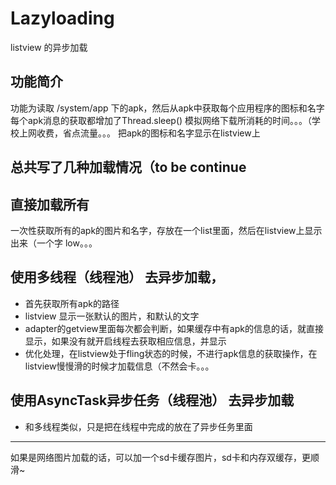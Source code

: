 # Lazyloading
listview 的异步加载

## 功能简介
功能为读取 /system/app 下的apk，然后从apk中获取每个应用程序的图标和名字
每个apk消息的获取都增加了Thread.sleep() 模拟网络下载所消耗的时间。。。（学校上网收费，省点流量。。。
把apk的图标和名字显示在listview上

总共写了几种加载情况（to be continue
---------------------------------------
## 直接加载所有
一次性获取所有的apk的图片和名字，存放在一个list里面，然后在listview上显示出来（一个字 low。。。

## 使用多线程（线程池） 去异步加载，
* 首先获取所有apk的路径
* listview 显示一张默认的图片，和默认的文字
* adapter的getview里面每次都会判断，如果缓存中有apk的信息的话，就直接显示，如果没有就开启线程去获取相应信息，并显示
* 优化处理，在listview处于fling状态的时候，不进行apk信息的获取操作，在listview慢慢滑的时候才加载信息（不然会卡。。。

## 使用AsyncTask异步任务（线程池） 去异步加载
* 和多线程类似，只是把在线程中完成的放在了异步任务里面

------------------------------------
如果是网络图片加载的话，可以加一个sd卡缓存图片，sd卡和内存双缓存，更顺滑~
